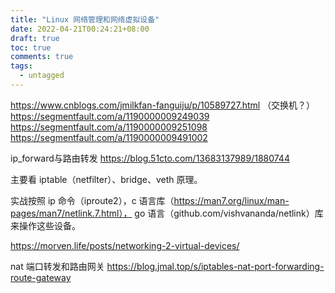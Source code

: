 ```yaml
---
title: "Linux 网络管理和网络虚拟设备"
date: 2022-04-21T00:24:21+08:00
draft: true
toc: true
comments: true
tags:
  - untagged
---
```


https://www.cnblogs.com/jmilkfan-fanguiju/p/10589727.html （交换机？）
https://segmentfault.com/a/1190000009249039
https://segmentfault.com/a/1190000009251098
https://segmentfault.com/a/1190000009491002

ip_forward与路由转发  https://blog.51cto.com/13683137989/1880744

主要看 iptable（netfilter）、bridge、veth 原理。

实战按照 ip 命令（iproute2），c 语言库（https://man7.org/linux/man-pages/man7/netlink.7.html）， go 语言（github.com/vishvananda/netlink）库来操作这些设备。

https://morven.life/posts/networking-2-virtual-devices/

nat 端口转发和路由网关 https://blog.jmal.top/s/iptables-nat-port-forwarding-route-gateway
